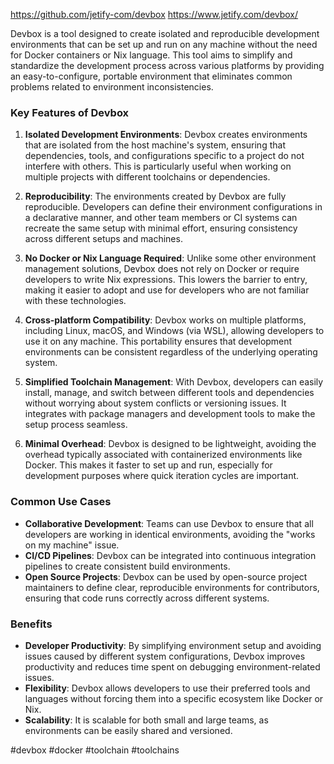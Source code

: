 https://github.com/jetify-com/devbox
https://www.jetify.com/devbox/

Devbox is a tool designed to create isolated and reproducible development environments that can be set up and run on any machine without the need for Docker containers or Nix language. This tool aims to simplify and standardize the development process across various platforms by providing an easy-to-configure, portable environment that eliminates common problems related to environment inconsistencies.

### Key Features of Devbox

1. **Isolated Development Environments**: Devbox creates environments that are isolated from the host machine's system, ensuring that dependencies, tools, and configurations specific to a project do not interfere with others. This is particularly useful when working on multiple projects with different toolchains or dependencies.

2. **Reproducibility**: The environments created by Devbox are fully reproducible. Developers can define their environment configurations in a declarative manner, and other team members or CI systems can recreate the same setup with minimal effort, ensuring consistency across different setups and machines.

3. **No Docker or Nix Language Required**: Unlike some other environment management solutions, Devbox does not rely on Docker or require developers to write Nix expressions. This lowers the barrier to entry, making it easier to adopt and use for developers who are not familiar with these technologies.

4. **Cross-platform Compatibility**: Devbox works on multiple platforms, including Linux, macOS, and Windows (via WSL), allowing developers to use it on any machine. This portability ensures that development environments can be consistent regardless of the underlying operating system.

5. **Simplified Toolchain Management**: With Devbox, developers can easily install, manage, and switch between different tools and dependencies without worrying about system conflicts or versioning issues. It integrates with package managers and development tools to make the setup process seamless.

6. **Minimal Overhead**: Devbox is designed to be lightweight, avoiding the overhead typically associated with containerized environments like Docker. This makes it faster to set up and run, especially for development purposes where quick iteration cycles are important.

### Common Use Cases

- **Collaborative Development**: Teams can use Devbox to ensure that all developers are working in identical environments, avoiding the "works on my machine" issue.
- **CI/CD Pipelines**: Devbox can be integrated into continuous integration pipelines to create consistent build environments.
- **Open Source Projects**: Devbox can be used by open-source project maintainers to define clear, reproducible environments for contributors, ensuring that code runs correctly across different systems.

### Benefits

- **Developer Productivity**: By simplifying environment setup and avoiding issues caused by different system configurations, Devbox improves productivity and reduces time spent on debugging environment-related issues.
- **Flexibility**: Devbox allows developers to use their preferred tools and languages without forcing them into a specific ecosystem like Docker or Nix.
- **Scalability**: It is scalable for both small and large teams, as environments can be easily shared and versioned.

<!-- Keywords -->
#devbox #docker #toolchain #toolchains
<!-- /Keywords -->
